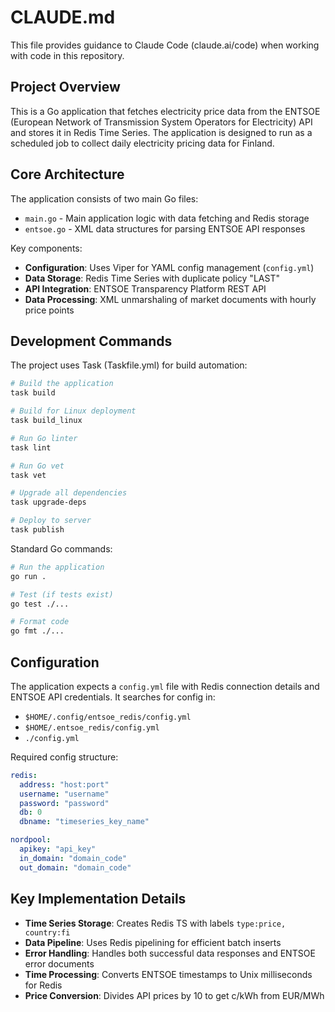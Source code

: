 # CLAUDE.md

This file provides guidance to Claude Code (claude.ai/code) when working with code in this repository.

## Project Overview

This is a Go application that fetches electricity price data from the ENTSOE (European Network of Transmission System Operators for Electricity) API and stores it in Redis Time Series. The application is designed to run as a scheduled job to collect daily electricity pricing data for Finland.

## Core Architecture

The application consists of two main Go files:
- `main.go` - Main application logic with data fetching and Redis storage
- `entsoe.go` - XML data structures for parsing ENTSOE API responses

Key components:
- **Configuration**: Uses Viper for YAML config management (`config.yml`)
- **Data Storage**: Redis Time Series with duplicate policy "LAST" 
- **API Integration**: ENTSOE Transparency Platform REST API
- **Data Processing**: XML unmarshaling of market documents with hourly price points

## Development Commands

The project uses Task (Taskfile.yml) for build automation:

```bash
# Build the application
task build

# Build for Linux deployment  
task build_linux

# Run Go linter
task lint

# Run Go vet
task vet

# Upgrade all dependencies
task upgrade-deps

# Deploy to server
task publish
```

Standard Go commands:
```bash
# Run the application
go run .

# Test (if tests exist)
go test ./...

# Format code
go fmt ./...
```

## Configuration

The application expects a `config.yml` file with Redis connection details and ENTSOE API credentials. It searches for config in:
- `$HOME/.config/entsoe_redis/config.yml`
- `$HOME/.entsoe_redis/config.yml` 
- `./config.yml`

Required config structure:
```yaml
redis:
  address: "host:port"
  username: "username"
  password: "password"
  db: 0
  dbname: "timeseries_key_name"

nordpool:
  apikey: "api_key"
  in_domain: "domain_code"
  out_domain: "domain_code"
```

## Key Implementation Details

- **Time Series Storage**: Creates Redis TS with labels `type:price, country:fi`
- **Data Pipeline**: Uses Redis pipelining for efficient batch inserts
- **Error Handling**: Handles both successful data responses and ENTSOE error documents
- **Time Processing**: Converts ENTSOE timestamps to Unix milliseconds for Redis
- **Price Conversion**: Divides API prices by 10 to get c/kWh from EUR/MWh